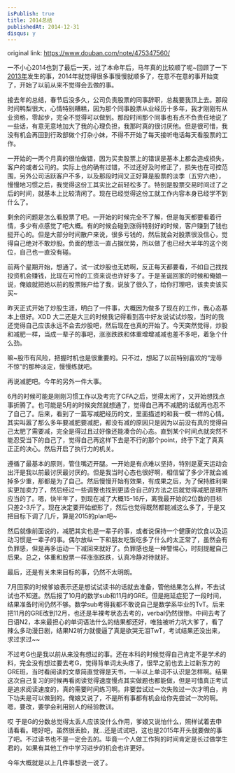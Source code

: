 ```yaml
---
isPublish: true
title: 2014总结
publishedAt: 2014-12-31
disqus: y
---
```


original link: https://www.douban.com/note/475347560/

一不小心2014也到了最后一天，过了本命年后，马年真的比较顺了呢~回顾了一下[2013年](https://www.douban.com/note/329611675/)发生的事，2014年就觉得很多事慢慢就顺多了，在意不在意的事开始变了，开始了以前从来不觉得会去做的事。

接去年的总结，春节后没多久，公司负责股票的同事辞职，总裁要我顶上去。那段时间鸭梨很大，心情特别糟糕，因为那个同事股票从业经历十多年，我才刚刚有从业资格，零起步，完全不觉得可以做到。那段时间那个同事也有点不负责任地说了一些话，有意无意地加大了我的心理负担，我那时真的很讨厌他。但是很可惜，我没有机会再回到行政部做个打杂小妹，不得不开始了每天接听电话每天看股票的工作。

一开始的一两个月真的很怕做错，因为买卖股票上的错误是基本上都会造成损失，客户的或者公司的。实际上也的确有过错，不过还好及时修正了，损失也在可控范围，另外公司活跃客户不多，以及那段时间又正好算是股票的淡季（五穷六绝），慢慢地习惯之后，我觉得这份工其实比之前轻松多了。特别是股票交易时间过了之后的时间，就基本上比较清闲了。现在已经觉得这份工就工作内容本身已经学不到什么了。

剩余的问题是怎么看股票了吧。一开始的时候完全不了解，但是每天都要看着行情，多少有点感觉了吧大概。有的时候会碰到涨得特别好的时候，客户赚到了钱也挺开心的。但是大部分时间散户来说，很多亏钱的，然后就会对股票很没信心，觉得自己绝对不敢炒股。负面的想法一直占据优势，所以做了也已经大半年的这个岗位，自己也一直没有碰。

前两个星期开始，想通了。试一试炒股也无妨啊，反正每天都要看，不如自己找找投资机会赚钱，比现在可怜的工资来说也许好多了。于是圣诞回家的时候和俺娘一说，俺娘就把她以前的股票账户给了我，说放了很久了，给你打理吧，该卖卖该买买~

昨天正式开始了炒股生涯，明白了一件事，大概因为做多了现在的工作，我心态基本上很好。XDD 大二还是大三的时候我记得看到高中好友说试试炒股，当时的我还觉得自己应该永远不会去炒股吧，然后现在也真的开始了。今天突然觉得，炒股和减肥一样，当成一辈子的事吧，涨涨跌跌和体重增增减减也差不多吧，着急个什么劲。

嘛~股市有风险，把握时机也是很重要的。只不过，想起了以前特别喜欢的“宠辱不惊”的那种淡定，慢慢练就吧。

再说减肥吧。今年的另外一件大事。

6月的时候可能是刚刚习惯工作以及考完了CFA之后，觉得太闲了，又开始想找点事折腾了。也可能是5月的时候突然就想通了，觉得自己再不减肥的话就再也忍不了自己了。后来，看到了一篇写减肥经历的文，里面描述的和我一模一样的心情。其实叫嚣了那么多年要减肥要减肥，都没有减的原因只是因为以前没有真的觉得自己太肥了需要减，完全是得过且过好像还能凑合的心态。直到某个时间点就突然不能忍受当下的自己了，觉得自己再这样下去是不行的那个point，终于下定了真真正正的决心。然后开启了执行力的机关。

遵循了最基本的原则，管住嘴迈开腿。一开始是有点难以坚持，特别是夏天运动会出汗是我以前最讨厌最讨厌的。但是我当时心态也很好啊，相信留了多少汗就会减掉多少重，那都是为了自己。然后慢慢开始有效果，有成果之后，为了保持胜利果实更加卖力了，然后经过一些调整也找到更适合自己的方法之后就觉得减肥是理所应当的了。嗯，快半年了，到现在减了大概15-16斤，离我最开始的2位数的目标只差2-3斤了。现在决定要开始塑形了，然后也觉得既然都能减这么多了，于是又把目标下调了几斤，算是2015的plan吧~

然后就像前面说的，减肥其实也是一辈子的事，或者说保持一个健康的饮食以及运动习惯是一辈子的事。偶尔放纵一下和朋友吃饭吃多了什么的太正常了，虽然会有负罪感，但是再多运动一下减回来就好了。负罪感也是一种警惕心，时刻提醒自己后果。总之，体重和股票一样涨涨跌跌，认真冷静对待就好。

最后，还是有关未来目标的事，仍然不太明朗。

7月回家的时候爹娘表示还是想试试读书的话就去准备，管他结果怎么样，不去试试也不知道。然后报了10月的数学sub和11月的GRE。但是拖延症犯了一段时间，结果准备时间仍然不够。数学sub考得我都不敢说自己是数学系毕业的TvT。后来把11月的GRE改到12月，也还是半裸考状态去考的，verbal仍然很惨。中间去考了日语N2，本来最担心的单词语法什么的结果都还好，唯独被听力坑大爹了，看了辣么多动漫日剧，结果N2听力就傻逼了真是欲哭无泪TwT，考试结果还没出来，求过求过~~

不过考G也是我以前从来没有想过的事。还在本科的时候觉得自己肯定不是学术的料，完全没有想过要去考G，觉得背单词太头疼了，很早之前也去上过新东方的GRE班，当时看阅读的文章简直觉得是天书，一半以上单词不认识是怎样啊。结果这次自己复习的时候再看阅读觉得速度慢点其实做题也都能做，但是可惜真正考试是追求阅读速度的，真的需要时间练习啊。非要尝试过一次失败过一次才明白，肯下功夫是可以做到的。俺娘又说了，不是所有事都有机会给你先尝试一次的啊。嗯，要改，要学会利用别人的经验教训。

哎 于是G的分数总觉得太丢人应该没什么作用，爹娘又说怕什么，照样试着去申请看看。嗯好吧，虽然很丢脸，就...还是试试吧，这也是2015年开头就要做的事了吧。不过读书也不是一定会去的。毕竟一个人做工作狗的时间肯定是长过做学生君的，如果有其他工作中学习进步的机会也许更好。

今年大概就是以上几件事想说一说了。
